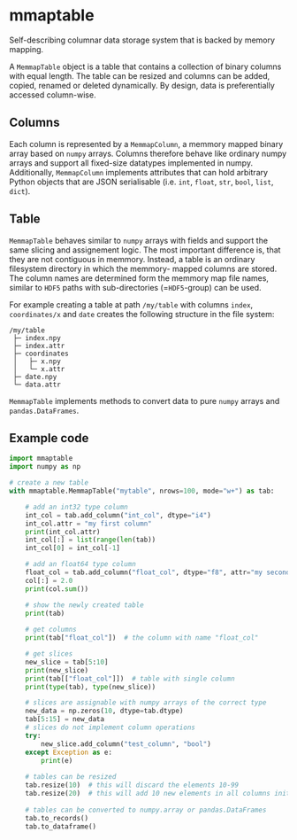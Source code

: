 # mmaptable

Self-describing columnar data storage system that is backed by memory mapping.

A `MemmapTable` object is a table that contains a collection of binary columns with
equal length. The table can be resized and columns can be added, copied, renamed or
deleted dynamically. By design, data is preferentially accessed column-wise.

## Columns

Each column is represented by a `MemmapColumn`, a memmory mapped binary array based on
`numpy` arrays. Columns therefore behave like ordinary numpy arrays and support all
fixed-size datatypes implemented in numpy. Additionally, `MemmapColumn` implements
attributes that can hold arbitrary Python objects that are JSON serialisable (i.e.
`int`, `float`, `str`, `bool`, `list`, `dict`).

## Table

`MemmapTable` behaves similar to `numpy` arrays with fields and support the same slicing
and assignement logic. The most important difference is, that they are not contiguous in
memmory. Instead, a table is an ordinary filesystem directory in which the memmory-
mapped columns are stored. The column names are determined form the memmory map file
names, similar to `HDF5` paths with sub-directories (=`HDF5`-group) can be used.

For example creating a table at path `/my/table` with columns `index`, `coordinates/x`
and `date` creates the following structure in the file system:
```
/my/table
 ├─ index.npy
 ├─ index.attr
 ├─ coordinates
 │   ├─ x.npy
 │   └─ x.attr
 ├─ date.npy
 └─ data.attr
```

`MemmapTable` implements methods to convert data to pure `numpy` arrays and
`pandas.DataFrames`.

## Example code

```python
import mmaptable
import numpy as np

# create a new table
with mmaptable.MemmapTable("mytable", nrows=100, mode="w+") as tab:

    # add an int32 type column
    int_col = tab.add_column("int_col", dtype="i4")
    int_col.attr = "my first column"
    print(int_col.attr)
    int_col[:] = list(range(len(tab))
    int_col[0] = int_col[-1]

    # add an float64 type column
    float_col = tab.add_column("float_col", dtype="f8", attr="my second column")
    col[:] = 2.0
    print(col.sum())

    # show the newly created table
    print(tab)
    
    # get columns
    print(tab["float_col"])  # the column with name "float_col"

    # get slices
    new_slice = tab[5:10]
    print(new_slice)
    print(tab[["float_col"]])  # table with single column
    print(type(tab), type(new_slice))

    # slices are assignable with numpy arrays of the correct type
    new_data = np.zeros(10, dtype=tab.dtype)
    tab[5:15] = new_data
    # slices do not implement column operations
    try:
        new_slice.add_column("test_column", "bool")
    except Exception as e:
        print(e)
        
    # tables can be resized
    tab.resize(10)  # this will discard the elements 10-99
    tab.resize(20)  # this will add 10 new elements in all columns initialized to 0
    
    # tables can be converted to numpy.array or pandas.DataFrames
    tab.to_records()
    tab.to_dataframe()
```
